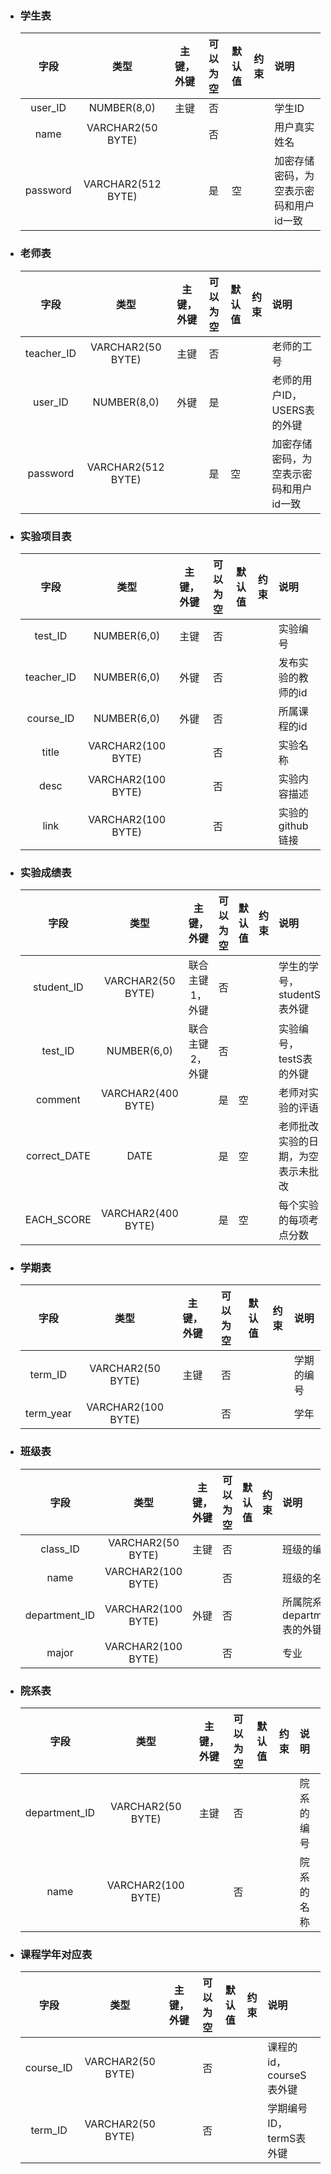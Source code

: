 - ### 学生表

    |字段|类型|主键，外键|可以为空|默认值|约束|说明|
    |:-------:|:-------------:|:------:|:----:|:---:|:----:|:----------|
    |user_ID|NUMBER(8,0)|主键|否| | | 学生ID|
    |name|VARCHAR2(50 BYTE)| |否| | | 用户真实姓名|
    |password|VARCHAR2(512 BYTE)| |是|空| | 加密存储密码，为空表示密码和用户id一致|
    
- ### 老师表

    |字段|类型|主键，外键|可以为空|默认值|约束|说明|
    |:-------:|:-------------:|:------:|:----:|:---:|:----:|:----------|
    |teacher_ID|VARCHAR2(50 BYTE)|主键|否| | | 老师的工号|
    |user_ID|NUMBER(8,0)|外键|是| | | 老师的用户ID，USERS表的外键|
    |password|VARCHAR2(512 BYTE)| |是|空| | 加密存储密码，为空表示密码和用户id一致|
	

- ### 实验项目表

    |字段|类型|主键，外键|可以为空|默认值|约束|说明|
    |:-------:|:-------------:|:------:|:----:|:---:|:----:|:----------|
    |test_ID|NUMBER(6,0)|主键|否| | | 实验编号|
	|teacher_ID|NUMBER(6,0)|外键|否| | | 发布实验的教师的id|
	|course_ID|NUMBER(6,0)|外键|否| | | 所属课程的id|
    |title|VARCHAR2(100 BYTE)| |否| | | 实验名称|
    |desc|VARCHAR2(100 BYTE)| |否| | | 实验内容描述|
    |link|VARCHAR2(100 BYTE)| |否| | | 实验的github链接|

- ### 实验成绩表

    |字段|类型|主键，外键|可以为空|默认值|约束|说明|
    |:-------:|:-------------:|:------:|:----:|:---:|:----:|:----------|
    |student_ID|VARCHAR2(50 BYTE)|联合主键1，外键|否| | | 学生的学号，studentS表外键|
    |test_ID|NUMBER(6,0)|联合主键2，外键|否| | | 实验编号，testS表的外键|
    |comment|VARCHAR2(400 BYTE)| |是|空| | 老师对实验的评语|
    |correct_DATE|DATE| |是|空| |老师批改实验的日期，为空表示未批改|
    |EACH_SCORE|VARCHAR2(400 BYTE)| |是|空| | 每个实验的每项考点分数|

- ### 学期表

    |字段|类型|主键，外键|可以为空|默认值|约束|说明|
    |:-------:|:-------------:|:------:|:----:|:---:|:----:|:----------|
    |term_ID|VARCHAR2(50 BYTE)|主键|否| | | 学期的编号|
    |term_year|VARCHAR2(100 BYTE)| |否| | | 学年|


- ### 班级表

    |字段|类型|主键，外键|可以为空|默认值|约束|说明|
    |:-------:|:-------------:|:------:|:----:|:---:|:----:|:----------|
    |class_ID|VARCHAR2(50 BYTE)|主键|否| | | 班级的编号|
    |name|VARCHAR2(100 BYTE)| |否| | | 班级的名称|
    |department_ID|VARCHAR2(100 BYTE)| 外键|否| | | 所属院系，department表的外键|
	|major|VARCHAR2(100 BYTE)| |否| | | 专业|
	
	
- ### 院系表

    |字段|类型|主键，外键|可以为空|默认值|约束|说明|
    |:-------:|:-------------:|:------:|:----:|:---:|:----:|:----------|
    |department_ID|VARCHAR2(50 BYTE)|主键|否| | | 院系的编号|
    |name|VARCHAR2(100 BYTE)| |否| | | 院系的名称|
	
	
- ### 课程学年对应表

    |字段|类型|主键，外键|可以为空|默认值|约束|说明|
    |:-------:|:-------------:|:------:|:----:|:---:|:----:|:----------|
    |course_ID|VARCHAR2(50 BYTE)||否| | | 课程的id，courseS表外键|
    |term_ID|VARCHAR2(50 BYTE)||否| | | 学期编号ID，termS表外键|

	
